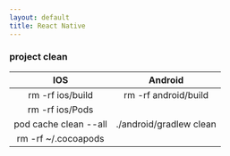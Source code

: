 ```yaml
---
layout: default
title: React Native
---
```


### project clean

|IOS|Android|
|:---:|:---:|
|rm -rf ios/build|rm -rf android/build|
|rm -rf ios/Pods|
|pod cache clean --all|./android/gradlew clean|
|rm -rf ~/.cocoapods|
